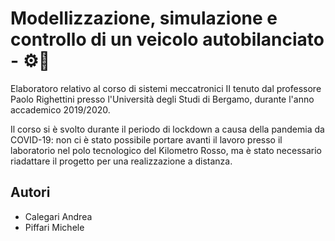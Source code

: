 # Modellizzazione, simulazione e controllo di un veicolo autobilanciato - ⚙🛴

Elaboratoro relativo al corso di sistemi meccatronici II tenuto dal professore Paolo Righettini presso l'Università degli Studi di Bergamo, durante l'anno accademico 2019/2020.

Il corso si è svolto durante il periodo di lockdown a causa della pandemia da COVID-19: non ci è stato possibile portare avanti il lavoro presso il laboratorio nel polo tecnologico del Kilometro Rosso, ma è stato necessario riadattare il progetto per una realizzazione a distanza.

## Autori
* Calegari Andrea
* Piffari Michele
